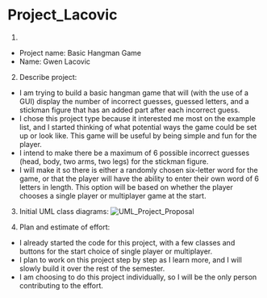 # Project_Lacovic
1)
- Project name: Basic Hangman Game
- Name: Gwen Lacovic

2) Describe project:
  - I am trying to build a basic hangman game that will (with the use of a GUI) display the number of incorrect guesses, guessed letters, and a stickman figure that has an added part after each incorrect guess.
  - I chose this project type because it interested me most on the example list, and I started thinking of what potential ways the game could be set up or look like. This game will be useful by being simple and fun for the player.
  - I intend to make there be a maximum of 6 possible incorrect guesses (head, body, two arms, two legs) for the stickman figure.
  - I will make it so there is either a randomly chosen six-letter word for the game, or that the player will have the ability to enter their own word of 6 letters in length. This option will be based on whether the player chooses a single player or multiplayer game at the start.

3) Initial UML class diagrams:
![UML_Project_Proposal](https://github.com/user-attachments/assets/df91c58a-f4fe-4ef0-95af-fbca86bbcd53)



4) Plan and estimate of effort:
  - I already started the code for this project, with a few classes and buttons for the start choice of single player or multiplayer.
  - I plan to work on this project step by step as I learn more,
and I will slowly build it over the rest of the semester.
  - I am choosing to do this project individually,
so I will be the only person contributing to the effort.
